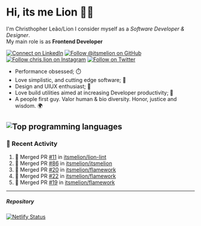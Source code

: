 # Hi, its me Lion 👋🦁

I'm Christhopher Leão/Lion
I consider myself as a _Software Developer & Designer_.<br/>My main role is as <b>Frontend Developer</b>
<br />

[![Connect on LinkedIn](https://img.shields.io/badge/--linkedin?label=LinkedIn&logo=LinkedIn&style=social)](https://www.linkedin.com/in/chrislion)
[![Follow @itsmelion on GitHub](https://img.shields.io/github/followers/itsmelion?label=follow%20%40itsmeLion&style=social)](https://github.com/itsmelion)
[![Follow chris.lion on Instagram](https://img.shields.io/badge/--instagram?label=@chris.lion&logo=Instagram&style=social)](https://instagram.com/chris.lion)
[![Follow on Twitter](https://img.shields.io/badge/--twitter?label=@ChrisLion_me&logo=Twitter&style=social)](https://twitter.com/chrislion_me)

- Performance obsessed; ⏱️
- Love simplistic, and cutting edge software; 📆
- Design and UIUX enthusiast; 🎨
- Love build utilities aimed at increasing Developer productivity; 🧰
- A people first guy. Valor human & bio diversity. Honor, justice and wisdom. 🌍

![Top programming languages](https://github-readme-stats.vercel.app/api/top-langs/?username=itsmelion&hide=php)
---
### 📰 Recent Activity

<!--START_SECTION:activity-->
1. 🎉 Merged PR [#11](https://github.com//itsmelion/lion-lint/pull/11) in [itsmelion/lion-lint](https://github.com//itsmelion/lion-lint)
2. 🎉 Merged PR [#86](https://github.com//itsmelion/itsmelion/pull/86) in [itsmelion/itsmelion](https://github.com//itsmelion/itsmelion)
3. 🎉 Merged PR [#20](https://github.com//itsmelion/flamework/pull/20) in [itsmelion/flamework](https://github.com//itsmelion/flamework)
4. 🎉 Merged PR [#22](https://github.com//itsmelion/flamework/pull/22) in [itsmelion/flamework](https://github.com//itsmelion/flamework)
5. 🎉 Merged PR [#19](https://github.com//itsmelion/flamework/pull/19) in [itsmelion/flamework](https://github.com//itsmelion/flamework)
<!--END_SECTION:activity-->

___

##### Repository
[![Netlify Status](https://api.netlify.com/api/v1/badges/9e2e6136-1ab9-42fc-8d4e-188512d5d841/deploy-status)](https://app.netlify.com/sites/lion-portfolio/deploys)

